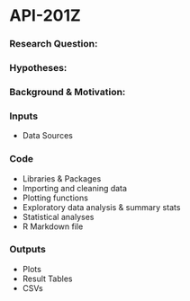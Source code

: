 # API-201Z

### Research Question:

### Hypotheses:

### Background & Motivation:


### Inputs
- Data Sources


### Code
- Libraries & Packages
- Importing and cleaning data
- Plotting functions
- Exploratory data analysis & summary stats
- Statistical analyses
- R Markdown file


### Outputs
- Plots
- Result Tables
- CSVs


